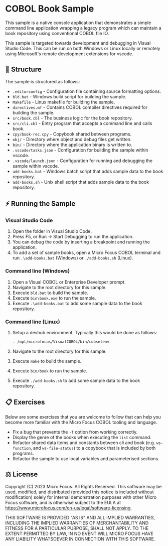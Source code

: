 # COBOL Book Sample

This sample is a native console application that demonstrates a simple command line application wrapping a legacy program which can maintain a book repository using conventional COBOL file IO.

This sample is targeted towards development and debugging in Visual Studio Code. This can be run on both Windows or Linux locally or remotely using Microsoft's remote development extensions for vscode.

## 📄 Structure

The sample is structured as follows:

* `.editorconfig` - Configuration file containing source formatting options.
* `bld.bat` - Windows build script for building the sample.
* `Makefile` - Linux makefile for building the sample.
* `directives.mf` - Contains COBOL compiler directives required for building the sample.
* `src/book.cbl` - The business logic for the book repository.
* `src/cli.cbl` - Entry program that accepts a command line and calls book.
* `cpy/book-rec.cpy` - Copybook shared between programs.
* `obj/` - Directory where object and debug files get written.
* `bin/` - Directory where the application binary is written to.
* `.vscode/tasks.json` - Configuration for building the sample within vscode.
* `.vscode/launch.json` - Configuration for running and debugging the sample within vscode.
* `add-books.bat` - Windows batch script that adds sample data to the book repository.
* `add-books.sh` - Unix shell script that adds sample data to the book repository.

## ⚡ Running the Sample

### Visual Studio Code

1. Open the folder in Visual Studio Code.
2. Press F5, or Run -> Start Debugging to run the application.
3. You can debug the code by inserting a breakpoint and running the application.
4. To add a set of sample books, open a Micro Focus COBOL terminal and run `.\add-books.bat` (Windows) or `./add-books.sh` (Linux).

### Command line (Windows)

1. Open a Visual COBOL or Enterprise Developer prompt.
2. Navigate to the root directory for this sample.
3. Execute `bld.bat` to build the sample.
4. Execute `bin\book.exe` to run the sample.
5. Execute `.\add-books.bat` to add some sample data to the book repository.

### Command line (Linux)

1. Setup a devhub environment. Typically this would be done as follows:

    ```sh
    . /opt/microfocus/VisualCOBOL/bin/cobsetenv
    ```

2. Navigate to the root directory for this sample.
3. Execute `make` to build the sample.
4. Execute `bin/book` to run the sample.
5. Execute `./add-books.sh` to add some sample data to the book repository.

## 📋 Exercises

Below are some exercises that you are welcome to follow that can help you become more familiar with the Micro Focus COBOL tooling and language.

* Fix a bug that prevents the `-f` option from working correctly.
* Display the genre of the books when executing the `list` command.
* Refactor shared data items and constants between cli and book (e.g. `ws-function`, and `ws-file-status`) to a copybook that is included by both programs.
* Refactor the sample to use local variables and parameterised sections.

## ⚖️ License

Copyright (C) 2023 Micro Focus. All Rights Reserved.
This software may be used, modified, and distributed
(provided this notice is included without modification)
solely for internal demonstration purposes with other
Micro Focus software, and is otherwise subject to the EULA at
<https://www.microfocus.com/en-us/legal/software-licensing>.

THIS SOFTWARE IS PROVIDED "AS IS" AND ALL IMPLIED
WARRANTIES, INCLUDING THE IMPLIED WARRANTIES OF
MERCHANTABILITY AND FITNESS FOR A PARTICULAR PURPOSE,
SHALL NOT APPLY.
TO THE EXTENT PERMITTED BY LAW, IN NO EVENT WILL
MICRO FOCUS HAVE ANY LIABILITY WHATSOEVER IN CONNECTION
WITH THIS SOFTWARE.
